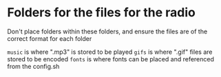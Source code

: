 # Folders for the files for the radio

Don't place folders within these folders, and ensure the files are of the correct format for each folder

`music` is where ".mp3" is stored to be played
`gifs` is where ".gif" files are stored to be encoded
`fonts` is where fonts can be placed and referenced from the config.sh
